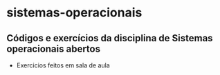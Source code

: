 # sistemas-operacionais
Códigos e exercícios da disciplina de Sistemas operacionais abertos
------------------------------------------------------------------------
* Exercicios feitos em sala de aula
